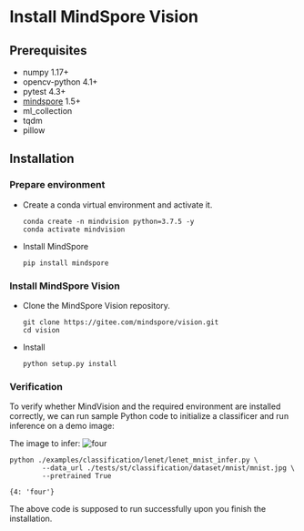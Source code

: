 # Install MindSpore Vision

## Prerequisites

- numpy 1.17+
- opencv-python 4.1+
- pytest 4.3+
- [mindspore](https://www.mindspore.cn/install) 1.5+
- ml_collection
- tqdm
- pillow

## Installation

### Prepare environment

- Create a conda virtual environment and activate it.

    ```shell
    conda create -n mindvision python=3.7.5 -y
    conda activate mindvision
    ```

- Install MindSpore

    ```shell
    pip install mindspore
    ```

### Install MindSpore Vision

- Clone the MindSpore Vision repository.

    ```shell
    git clone https://gitee.com/mindspore/vision.git
    cd vision
    ```

- Install

    ```shell
    python setup.py install
    ```

### Verification

To verify whether MindVision and the required environment are installed correctly, we can run sample Python code to
initialize a classificer and run inference on a demo image:

The image to infer:
![four](https://mindspore-website.obs.cn-north-4.myhuaweicloud.com/website-images/master/docs/vision/source_en/images/mnist.jpg)

```shell
python ./examples/classification/lenet/lenet_mnist_infer.py \
        --data_url ./tests/st/classification/dataset/mnist/mnist.jpg \
        --pretrained True
```

```text
{4: 'four'}
```

The above code is supposed to run successfully upon you finish the installation.
